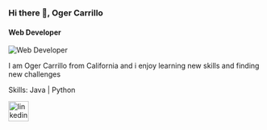 ### Hi there 👋, Oger Carrillo
#### Web Developer
![Web Developer](https://arturssmirnovs.github.io/github-profile-readme-generator/images/banner.png)

I am Oger Carrillo from California and i enjoy learning new skills and finding new challenges

Skills: Java | Python



[<img src='https://cdn.jsdelivr.net/npm/simple-icons@3.0.1/icons/linkedin.svg' alt='linkedin' height='40'>](https://www.linkedin.com/in/https://www.linkedin.com/in/oger-carrillo/)  

